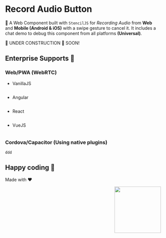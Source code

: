 # Record Audio Button
🔴 A Web Component built with `StencilJS` for *Recording Audio* from **Web** and **Mobile (Android & iOS)** with a swipe gesture to cancel it. It includes a chat demo to debug this component from all platforms **(Universal)**.

🚧 UNDER CONSTRUCTION 🚧 SOON!

## Enterprise Supports 💼

### Web/PWA (WebRTC)
- VanillaJS
```

```

- Angular
```

```

- React
```

```

- VueJS
```

```


### Cordova/Capacitor (Using native plugins)
```
ddd
```

## Happy coding 💯
Made with ❤️

<img width="150px" src="https://avatars0.githubusercontent.com/u/28855608?s=200&v=4" align="right">
